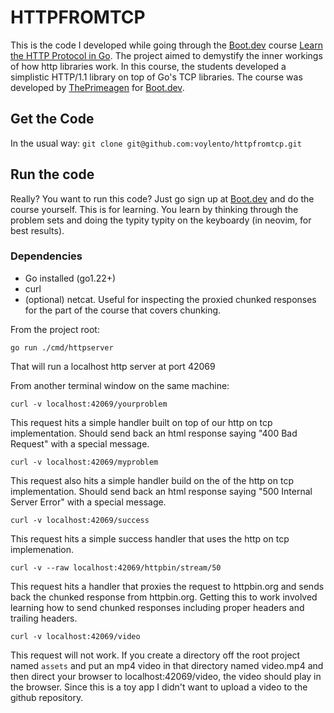 # HTTPFROMTCP

This is the code I developed while going through the [Boot.dev](https://www.boot.dev) course [Learn the HTTP Protocol in Go](https://www.boot.dev/courses/learn-http-protocol-golang). The project aimed to demystify the inner workings of how http libraries work. In this course, the students developed a simplistic HTTP/1.1 library on top of Go's TCP libraries. The course was developed by [ThePrimeagen](https://github.com/ThePrimeagen) for [Boot.dev](https://www.boot.dev).

## Get the Code

In the usual way: `git clone git@github.com:voylento/httpfromtcp.git`

## Run the code

Really? You want to run this code? Just go sign up at [Boot.dev](https://www.boot.dev) and do the course yourself. This is for learning. You learn by thinking through the problem sets and doing the typity typity on the keyboardy (in neovim, for best results).

### Dependencies 
- Go installed (go1.22+)
- curl
- (optional) netcat. Useful for inspecting the proxied chunked responses for the part of the course that covers chunking.

From the project root:

```
go run ./cmd/httpserver
```

That will run a localhost http server at port 42069

From another terminal window on the same machine:

```
curl -v localhost:42069/yourproblem
```
This request hits a simple handler built on top of our http on tcp implementation. Should send back an html response saying "400 Bad Request" with a special message.

```
curl -v localhost:42069/myproblem
```
This request also hits a simple handler build on the of the http on tcp implementation. Should send back an html response saying "500 Internal Server Error" with a special message.

```
curl -v localhost:42069/success
```
This request hits a simple success handler that uses the http on tcp implemenation.

```
curl -v --raw localhost:42069/httpbin/stream/50
```
This request hits a handler that proxies the request to httpbin.org and sends back the chunked response from httpbin.org. Getting this to work involved learning how to send chunked responses including proper headers and trailing headers.

```
curl -v localhost:42069/video
```
This request will not work. If you create a directory off the root project named `assets` and put an mp4 video in that directory named video.mp4 and then direct your browser to localhost:42069/video, the video should play in the browser. Since this is a toy app I didn't want to upload a video to the github repository.
